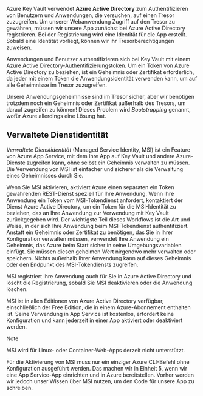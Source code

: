 Azure Key Vault verwendet **Azure Active Directory** zum Authentifizieren von Benutzern und Anwendungen, die versuchen, auf einen Tresor zuzugreifen. Um unserer Webanwendung Zugriff auf den Tresor zu gewähren, müssen wir unsere App zunächst bei Azure Active Directory registrieren. Bei der Registrierung wird eine Identität für die App erstellt. Sobald eine Identität vorliegt, können wir ihr Tresorberechtigungen zuweisen.

Anwendungen und Benutzer authentifizieren sich bei Key Vault mit einem Azure Active Directory-Authentifizierungstoken. Um ein Token von Azure Active Directory zu beziehen, ist ein Geheimnis oder Zertifikat erforderlich, da jeder mit einem Token die Anwendungsidentität verwenden kann, um auf alle Geheimnisse im Tresor zuzugreifen.

Unsere Anwendungsgeheimnisse sind im Tresor sicher, aber wir benötigen trotzdem noch ein Geheimnis oder Zertifikat außerhalb des Tresors, um darauf zugreifen zu können! Dieses Problem wird *Bootstrapping* genannt, wofür Azure allerdings eine Lösung hat.

## <a name="managed-service-identity"></a>Verwaltete Dienstidentität

*Verwaltete Dienstidentität* (Managed Service Identity, MSI) ist ein Feature von Azure App Service, mit dem Ihre App auf Key Vault und andere Azure-Dienste zugreifen kann, ohne selbst ein Geheimnis verwalten zu müssen. Die Verwendung von MSI ist einfacher und sicherer als die Verwaltung eines Geheimnisses durch Sie.

Wenn Sie MSI aktivieren, aktiviert Azure einen separaten ein Token gewährenden REST-Dienst speziell für Ihre Anwendung. Wenn Ihre Anwendung ein Token vom MSI-Tokendienst anfordert, kontaktiert der Dienst Azure Active Directory, um ein Token für die MSI-Identität zu beziehen, das an Ihre Anwendung zur Verwendung mit Key Vault zurückgegeben wird. Der wichtigste Teil dieses Workflows ist die Art und Weise, in der sich Ihre Anwendung beim MSI-Tokendienst authentifiziert. Anstatt ein Geheimnis oder Zertifikat zu benötigen, das Sie in Ihrer Konfiguration verwalten müssen, verwendet Ihre Anwendung ein Geheimnis, das Azure beim Start sicher in seine Umgebungsvariablen einfügt. Sie müssen diesen geheimen Wert nirgendwo mehr verwalten oder speichern. Nichts außerhalb Ihrer Anwendung kann auf dieses Geheimnis oder den Endpunkt des MSI-Tokendiensts zugreifen.

MSI registriert Ihre Anwendung auch für Sie in Azure Active Directory und löscht die Registrierung, sobald Sie MSI deaktivieren oder die Anwendung löschen.

MSI ist in allen Editionen von Azure Active Directory verfügbar, einschließlich der Free Edition, die in einem Azure-Abonnement enthalten ist. Seine Verwendung in App Service ist kostenlos, erfordert keine Konfiguration und kann jederzeit in einer App aktiviert oder deaktiviert werden.

> [!NOTE]
> MSI wird für Linux- oder Container-Web-Apps derzeit nicht unterstützt.

Für die Aktivierung von MSI muss nur ein einziger Azure CLI-Befehl ohne Konfiguration ausgeführt werden. Das machen wir in Einheit 5, wenn wir eine App Service-App einrichten und in Azure bereitstellen. Vorher werden wir jedoch unser Wissen über MSI nutzen, um den Code für unsere App zu schreiben.